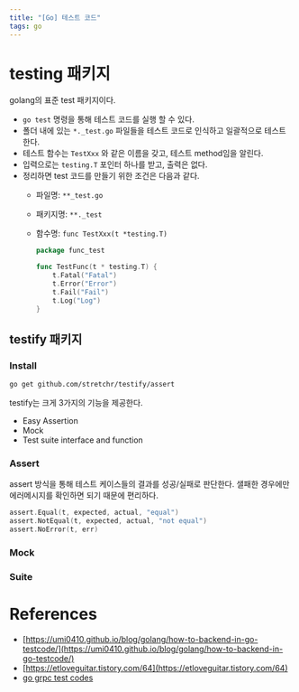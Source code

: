 ```yaml
---
title: "[Go] 테스트 코드"
tags: go
---
```


<!--more-->

# testing 패키지

golang의 표준 test 패키지이다.

- `go test` 명령을 통해 테스트 코드를 실행 할 수 있다. 
- 폴더 내에 있는 `*._test.go` 파일들을 테스트 코드로 인식하고 일괄적으로 테스트 한다.
- 테스트 함수는 `TestXxx` 와 같은 이름을 갖고, 테스트 method임을 알린다. 
- 입력으로는 `testing.T` 포인터 하나를 받고, 출력은 없다.
- 정리하면 test 코드를 만들기 위한 조건은 다음과 같다.
  - 파일명: `**_test.go`
  - 패키지명: `**._test`
  - 함수명: `func TestXxx(t *testing.T)`

    ```go
    package func_test

    func TestFunc(t * testing.T) {
        t.Fatal("Fatal")
        t.Error("Error")
        t.Fail("Fail")
        t.Log("Log")
    }
    ```

## testify 패키지

### Install

```sh
go get github.com/stretchr/testify/assert
```

testify는 크게 3가지의 기능을 제공한다.
- Easy Assertion
- Mock
- Test suite interface and function

### Assert

assert 방식을 통해 테스트 케이스들의 결과를  성공/실패로 판단한다. 샐패한 경우에만 에러메시지를 확인하면 되기 때문에 편리하다.

```go
assert.Equal(t, expected, actual, "equal")
assert.NotEqual(t, expected, actual, "not equal")
assert.NoError(t, err)
```

### Mock

### Suite

# References

- [https://umi0410.github.io/blog/golang/how-to-backend-in-go-testcode/](https://umi0410.github.io/blog/golang/how-to-backend-in-go-testcode/)
- [https://etloveguitar.tistory.com/64](https://etloveguitar.tistory.com/64)
- [go grpc test codes](http://www.inanzzz.com/index.php/post/w9qr/unit-testing-golang-grpc-client-and-server-application-with-bufconn-package)
